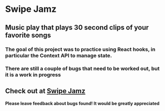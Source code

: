 # Swipe Jamz

## Music play that plays 30 second clips of your favorite songs

### The goal of this project was to practice using React hooks, in particular the Context API to manage state.

### There are still a couple of bugs that need to be worked out, but it is a work in progress

## Check out at [Swipe Jamz](http://swipe-jamz.netlify.app/)

#### Please leave feedback about bugs found! It would be greatly appreciated
